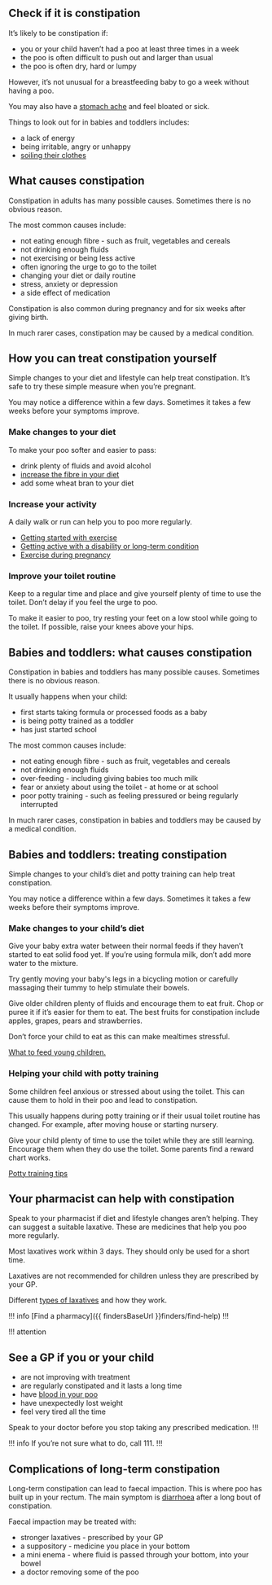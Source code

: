 ## Check if it is constipation

It’s likely to be constipation if:

- you or your child haven’t had a poo at least three times in a week
- the poo is often difficult to push out and larger than usual
- the poo is often dry, hard or lumpy

However, it’s not unusual for a breastfeeding baby to go a week without having a poo.

You may also have a [stomach ache](/symptoms/stomach-ache)
and feel bloated or sick.

Things to look out for in babies and toddlers includes:

- a lack of energy
- being irritable, angry or unhappy
- [soiling their clothes](http://www.nhs.uk/Conditions/encopresis/Pages/Introduction.aspx)

## What causes constipation

Constipation in adults has many possible causes. Sometimes there is no obvious reason. 

The most common causes include:

- not eating enough fibre - such as fruit, vegetables and cereals
- not drinking enough fluids
- not exercising or being less active
- often ignoring the urge to go to the toilet
- changing your diet or daily routine
- stress, anxiety or depression
- a side effect of medication

Constipation is also common during pregnancy and for six weeks after giving birth.

In much rarer cases, constipation may be caused by a medical condition.

## How you can treat constipation yourself

Simple changes to your diet and lifestyle can help treat constipation.
It’s safe to try these simple measure when you’re pregnant.

You may notice a difference within a few days. Sometimes it takes a few weeks before your symptoms improve.

### Make changes to your diet

To make your poo softer and easier to pass:

- drink plenty of fluids and avoid alcohol
- [increase the fibre in your diet](http://www.nhs.uk/Livewell/Goodfood/Pages/how-to-get-more-fibre-into-your-diet.aspx) 
- add some wheat bran to your diet

### Increase your activity

A daily walk or run can help you to poo more regularly.

- [Getting started with exercise](http://www.nhs.uk/livewell/getting-started-guides/Pages/getting-started-guides.aspx)
- [Getting active with a disability or long-term condition](http://www.nhs.uk/Livewell/fitness/Pages/get-active-with-a-disability-or-a-long-term-condition.aspx)
- [Exercise during pregnancy](http://www.nhs.uk/conditions/pregnancy-and-baby/pages/pregnancy-exercise.aspx)

### Improve your toilet routine

Keep to a regular time and place and give yourself plenty of time to use the toilet. Don’t delay
if you feel the urge to poo.

To make it easier to poo, try resting your feet on a low stool while going to the toilet. If possible,
raise your knees above your hips.

## Babies and toddlers: what causes constipation

Constipation in babies and toddlers has many possible causes. Sometimes there is no obvious reason. 

It usually happens when your child:

- first starts taking formula or processed foods as a baby
- is being potty trained as a toddler
- has just started school

The most common causes include:

- not eating enough fibre - such as fruit, vegetables and cereals
- not drinking enough fluids
- over-feeding - including giving babies too much milk
- fear or anxiety about using the toilet - at home or at school
- poor potty training - such as feeling pressured or being regularly interrupted

In much rarer cases, constipation in babies and toddlers may be caused by a medical condition.

## Babies and toddlers: treating constipation

Simple changes to your child’s diet and potty training can help treat constipation.

You may notice a difference within a few days. Sometimes it takes a few weeks before their symptoms improve.

### Make changes to your child’s diet

Give your baby extra water between their normal feeds if they haven’t started to eat solid food yet. If you’re using
formula milk, don’t add more water to the mixture.

Try gently moving your baby's legs in a bicycling motion or carefully massaging their tummy to help
stimulate their bowels.

Give older children plenty of fluids and encourage them to eat fruit. Chop or puree it if it’s easier for them to eat.
The best fruits for constipation include apples, grapes, pears and strawberries.

Don’t force your child to eat as this can make mealtimes stressful.

[What to feed young children.](http://www.nhs.uk/Conditions/pregnancy-and-baby/Pages/understanding-food-groups.aspx)

### Helping your child with potty training

Some children feel anxious or stressed about using the toilet. This can cause them to hold in their poo and
lead to constipation.

This usually happens during potty training or if their usual toilet routine has changed.
For example, after moving house or starting nursery.

Give your child plenty of time to use the toilet while they are still learning. Encourage them when they
do use the toilet. Some parents find a reward chart works.

[Potty training tips](http://www.nhs.uk/conditions/pregnancy-and-baby/pages/potty-training-tips.aspx)

## Your pharmacist can help with constipation

Speak to your pharmacist if diet and lifestyle changes aren’t helping. They can suggest a suitable laxative.
These are medicines that help you poo more regularly.

Most laxatives work within 3 days. They should only be used for a short time.

Laxatives are not recommended for children unless they are prescribed by your GP.

Different [types of laxatives](http://www.nhs.uk/conditions/Laxatives/Pages/Introduction.aspx#Types) and how they work.

!!! info
  [Find a pharmacy]({{ findersBaseUrl }}finders/find-help)
!!!

!!! attention
  ## See a GP if you or your child
  
  - are not improving with treatment
  - are regularly constipated and it lasts a long time 
  - have [blood in your poo](http://www.nhs.uk/conditions/rectal-bleeding/Pages/Introduction.aspx)
  - have unexpectedly lost weight
  - feel very tired all the time
  
  Speak to your doctor before you stop taking any prescribed medication.
!!!

!!! info
  If you’re not sure what to do, call 111.
!!!

## Complications of long-term constipation

Long-term constipation can lead to faecal impaction. This is where poo has built up in your rectum.
The main symptom is [diarrhoea](/conditions/diarrhoea/)
after a long bout of constipation.

Faecal impaction may be treated with: 

- stronger laxatives - prescribed by your GP
- a suppository - medicine you place in your bottom 
- a mini enema - where fluid is passed through your bottom, into your bowel
- a doctor removing some of the poo
